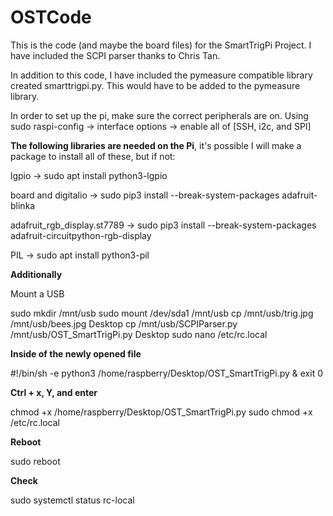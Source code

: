 # OSTCode
This is the code (and maybe the board files) for the SmartTrigPi Project. I have included the SCPI parser thanks to Chris Tan.

In addition to this code, I have included the pymeasure compatible library created smarttrigpi.py. This would have to be added
to the pymeasure library.

In order to set up the pi, make sure the correct peripherals are on.
Using
sudo raspi-config -> interface options -> enable all of [SSH, i2c, and SPI]


**The following libraries are needed on the Pi**, it's possible I will make a package to install all of these, but if not:

lgpio -> sudo apt install python3-lgpio

board and digitalio -> sudo pip3 install --break-system-packages adafruit-blinka

adafruit_rgb_display.st7789 -> sudo pip3 install --break-system-packages adafruit-circuitpython-rgb-display

PIL -> sudo apt install python3-pil

**Additionally**

Mount a USB

sudo mkdir /mnt/usb
sudo mount /dev/sda1 /mnt/usb
cp /mnt/usb/trig.jpg /mnt/usb/bees.jpg Desktop
cp /mnt/usb/SCPIParser.py /mnt/usb/OST_SmartTrigPi.py Desktop
sudo nano /etc/rc.local


**Inside of the newly opened file**

#!/bin/sh -e
python3 /home/raspberry/Desktop/OST_SmartTrigPi.py &
exit 0


**Ctrl + x, Y, and enter**

chmod +x /home/raspberry/Desktop/OST_SmartTrigPi.py
sudo chmod +x /etc/rc.local

**Reboot**

sudo reboot

**Check**

sudo systemctl status rc-local
